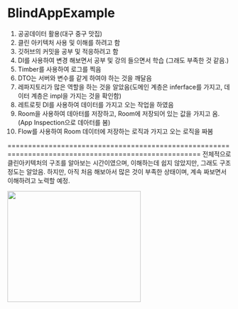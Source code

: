 # BlindAppExample

1. 공공데이터 활용(대구 중구 맛집)
2. 클린 아키텍처 사용 및 이해를 하려고 함
3. 깃허브의 커밋을 공부 및 적응하려고 함
4. DI를 사용하여 변경 해보면서 공부 및 강의 들으면서 학습 (그래도 부족한 것 같음.)
5. Timber를 사용하여 로그를 찍음
6. DTO는 서버와 변수를 같게 하여야 하는 것을 깨달음
7. 레파지토리가 많은 역할을 하는 것을 알았음(도메인 계층은 inferface를 가지고, 데이터 계층은 impl을 가지는 것을 확인함)
8. 레트로핏 DI를 사용하여 데이터를 가지고 오는 작업을 하였음
9. Room을 사용하여 데아터를 저장하고, Room에 저장되어 있는 값을 가지고 옴. (App Inspection으로 데아터를 봄)
10. Flow를 사용하여 Room 데이터에 저장하는 로직과 가지고 오는 로직을 짜봄

=====================================================================================================
전체적으로 클린아키텍처의 구조를 알아보는 시간이였으며, 이해하는데 쉽지 않았지만, 그래도 구조정도는 알았음.
하지만, 아직 처음 해보아서 많은 것이 부족한 상태이며, 계속 짜보면서 이해하려고 노력할 예정.

<img src="https://github.com/KamaTAEWOO/BlindAppExample/assets/48404941/cbcb8915-bd96-40a8-9a88-adcc3fdfaa45" width=300 height=250/>
